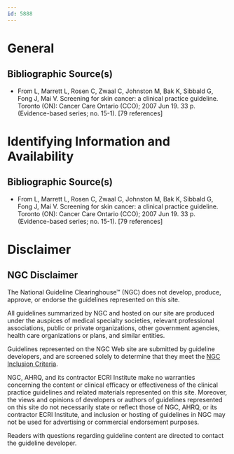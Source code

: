 ```yaml
---
id: 5888
---
```


# General

## Bibliographic Source(s)

- From L, Marrett L, Rosen C, Zwaal C, Johnston M, Bak K, Sibbald G, Fong J, Mai V. Screening for skin cancer: a clinical practice guideline. Toronto (ON): Cancer Care Ontario (CCO); 2007 Jun 19. 33 p. (Evidence-based series; no. 15-1). [79 references]

# Identifying Information and Availability

## Bibliographic Source(s)

- From L, Marrett L, Rosen C, Zwaal C, Johnston M, Bak K, Sibbald G, Fong J, Mai V. Screening for skin cancer: a clinical practice guideline. Toronto (ON): Cancer Care Ontario (CCO); 2007 Jun 19. 33 p. (Evidence-based series; no. 15-1). [79 references]

# Disclaimer

## NGC Disclaimer

The National Guideline Clearinghouse™ (NGC) does not develop, produce, approve, or endorse the guidelines represented on this site.

All guidelines summarized by NGC and hosted on our site are produced under the auspices of medical specialty societies, relevant professional associations, public or private organizations, other government agencies, health care organizations or plans, and similar entities.

Guidelines represented on the NGC Web site are submitted by guideline developers, and are screened solely to determine that they meet the [NGC Inclusion Criteria](/help-and-about/summaries/inclusion-criteria).

NGC, AHRQ, and its contractor ECRI Institute make no warranties concerning the content or clinical efficacy or effectiveness of the clinical practice guidelines and related materials represented on this site. Moreover, the views and opinions of developers or authors of guidelines represented on this site do not necessarily state or reflect those of NGC, AHRQ, or its contractor ECRI Institute, and inclusion or hosting of guidelines in NGC may not be used for advertising or commercial endorsement purposes.

Readers with questions regarding guideline content are directed to contact the guideline developer.

